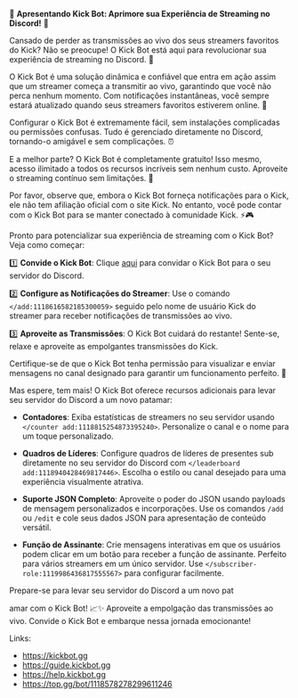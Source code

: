🎉 **Apresentando Kick Bot: Aprimore sua Experiência de Streaming no Discord!** 🚀

Cansado de perder as transmissões ao vivo dos seus streamers favoritos do Kick? Não se preocupe! O Kick Bot está aqui para revolucionar sua experiência de streaming no Discord. 🌟

O Kick Bot é uma solução dinâmica e confiável que entra em ação assim que um streamer começa a transmitir ao vivo, garantindo que você não perca nenhum momento. Com notificações instantâneas, você sempre estará atualizado quando seus streamers favoritos estiverem online. 🔔

Configurar o Kick Bot é extremamente fácil, sem instalações complicadas ou permissões confusas. Tudo é gerenciado diretamente no Discord, tornando-o amigável e sem complicações. ⏰

E a melhor parte? O Kick Bot é completamente gratuito! Isso mesmo, acesso ilimitado a todos os recursos incríveis sem nenhum custo. Aproveite o streaming contínuo sem limitações. 🎉

Por favor, observe que, embora o Kick Bot forneça notificações para o Kick, ele não tem afiliação oficial com o site Kick. No entanto, você pode contar com o Kick Bot para se manter conectado à comunidade Kick. ⚡️🎮

Pronto para potencializar sua experiência de streaming com o Kick Bot? Veja como começar:

1️⃣ **Convide o Kick Bot**: Clique [aqui](https://kickbot.gg) para convidar o Kick Bot para o seu servidor do Discord.

2️⃣ **Configure as Notificações do Streamer**: Use o comando `</add:1118616582185300059>` seguido pelo nome de usuário Kick do streamer para receber notificações de transmissões ao vivo.

3️⃣ **Aproveite as Transmissões**: O Kick Bot cuidará do restante! Sente-se, relaxe e aproveite as empolgantes transmissões do Kick.

Certifique-se de que o Kick Bot tenha permissão para visualizar e enviar mensagens no canal designado para garantir um funcionamento perfeito. 📝

Mas espere, tem mais! O Kick Bot oferece recursos adicionais para levar seu servidor do Discord a um novo patamar:

- **Contadores**: Exiba estatísticas de streamers no seu servidor usando `</counter add:1118815254873395240>`. Personalize o canal e o nome para um toque personalizado.

- **Quadros de Líderes**: Configure quadros de líderes de presentes sub diretamente no seu servidor do Discord com `</leaderboard add:1118940428469817446>`. Escolha o estilo ou canal desejado para uma experiência visualmente atrativa.

- **Suporte JSON Completo**: Aproveite o poder do JSON usando payloads de mensagem personalizados e incorporações. Use os comandos `/add` ou `/edit` e cole seus dados JSON para apresentação de conteúdo versátil.

- **Função de Assinante**: Crie mensagens interativas em que os usuários podem clicar em um botão para receber a função de assinante. Perfeito para vários streamers em um único servidor. Use `</subscriber-role:1119986436817555567>` para configurar facilmente.

Prepare-se para levar seu servidor do Discord a um novo pat

amar com o Kick Bot! 📈✨ Aproveite a empolgação das transmissões ao vivo. Convide o Kick Bot e embarque nessa jornada emocionante!

Links:
- https://kickbot.gg
- https://guide.kickbot.gg
- https://help.kickbot.gg
- https://top.gg/bot/1118578278299611246
